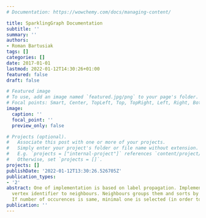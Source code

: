```yaml
---
# Documentation: https://wowchemy.com/docs/managing-content/

title: SparklingGraph Documentation
subtitle: ''
summary: ''
authors:
- Roman Bartusiak
tags: []
categories: []
date: 2017-01-01
lastmod: 2022-01-12T14:30:26+01:00
featured: false
draft: false

# Featured image
# To use, add an image named `featured.jpg/png` to your page's folder.
# Focal points: Smart, Center, TopLeft, Top, TopRight, Left, Right, BottomLeft, Bottom, BottomRight.
image:
  caption: ''
  focal_point: ''
  preview_only: false

# Projects (optional).
#   Associate this post with one or more of your projects.
#   Simply enter your project's folder or file name without extension.
#   E.g. `projects = ["internal-project"]` references `content/project/deep-learning/index.md`.
#   Otherwise, set `projects = []`.
projects: []
publishDate: '2022-01-12T13:30:26.526705Z'
publication_types:
- '2'
abstract: One of implementation is based on label propagation. Implementation propagates
  vertex identifier to neighbours. Neighbours groups them and sorts by number of occurences.
  If number of occurences is same, minimal one is selected (in order to gurante deterministic
publication: ''
---
```

